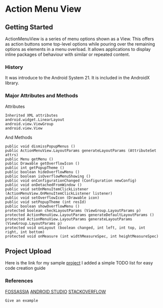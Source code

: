 
# Action Menu View

## Getting Started

ActionMenuView is a series of menu options shown as a View. This offers as action buttons some top-level options while pouring over the remaining options as elements in a menu overload. It allows applications to display inline packages of behaviour with similar or repeated content.

### History

It was introduce to the Android System 21. It is included in the AndroidX library.

### Major Attributes and Methods

Attributes
```
Inherited XML attributes
android.widget.LinearLayout
android.view.ViewGroup
android.view.View
```

And Methods

```
public void dismissPopupMenus ()
public ActionMenuView.LayoutParams generateLayoutParams (AttributeSet attrs)
public Menu getMenu ()
public Drawable getOverflowIcon ()
public int getPopupTheme ()
public boolean hideOverflowMenu ()
public boolean isOverflowMenuShowing ()
public void onConfigurationChanged (Configuration newConfig)
public void onDetachedFromWindow ()
public void setOnMenuItemClickListener (ActionMenuView.OnMenuItemClickListener listener)
public void setOverflowIcon (Drawable icon)
public void setPopupTheme (int resId)
public boolean showOverflowMenu ()
protected boolean checkLayoutParams (ViewGroup.LayoutParams p)
protected ActionMenuView.LayoutParams generateDefaultLayoutParams ()
protected ActionMenuView.LayoutParams generateLayoutParams (ViewGroup.LayoutParams p)
protected void onLayout (boolean changed, int left, int top, int right, int bottom)
protected void onMeasure (int widthMeasureSpec, int heightMeasureSpec)
```

## Project Upload

Here is the link for my sample [project](https://github.com/junedacaya/ActionMenuViewTutorial)
I added a simple TODO list for easy code creation guide

### References
[FOSSASSIA](https://blog.fossasia.org/adding-actionmenuview-to-place-navigation-buttons-in-phimpme-android/)
[ANDROID STUDIO](https://developer.android.com/reference/android/widget/ActionMenuView)
[STACKOVERFLOW](https://stackoverflow.com/questions/27988346/how-to-use-actionmenuview)
```
Give an example
```

